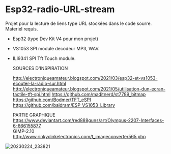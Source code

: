 # Esp32-radio-URL-stream
Projet pour la lecture de liens type URL stockées dans le code sourre.
Materiel requis.
- Esp32 (type Dev Kit V4 pour mon projet)
- VS1053 SPI module decodeur MP3, WAV.
- ILI9341 SPI Tft Touch module.

     SOURCES D'INSPIRATION
     
     http://electroniqueamateur.blogspot.com/2021/03/esp32-et-vs1053-ecouter-la-radio-sur.html
     http://electroniqueamateur.blogspot.com/2021/05/utilisation-dun-ecran-tactile-tft-spi.html
     https://github.com/maditnerd/st7789_bitmap
     https://github.com/Bodmer/TFT_eSPI   
     https://github.com/baldram/ESP_VS1053_Library
     
     PARTIE GRAPHIQUE
     https://www.deviantart.com/red888guns/art/Olympus-2207-Interfaces-6-666155877     
     GIMP-2.10
     http://www.rinkydinkelectronics.com/t_imageconverter565.php

![20230224_233821](https://user-images.githubusercontent.com/126287326/221352922-cafdc73c-8676-4ce2-931e-436e62add246.jpg)
